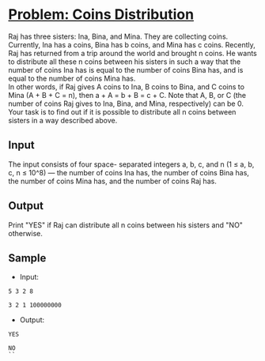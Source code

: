 # [Problem: Coins Distribution](https://my.newtonschool.co/playground/code/26djr69bvb8m)

Raj has three sisters: Ina, Bina, and Mina. They are collecting coins. Currently, Ina has a coins, Bina has b coins, and Mina has c coins.
Recently, Raj has returned from a trip around the world and brought n coins. He wants to distribute all these n coins between his sisters in such a way that the number of coins Ina has is equal to the number of coins Bina has, and is equal to the number of coins Mina has. <br>
In other words, if Raj gives A coins to Ina, B coins to Bina, and C coins to Mina (A + B + C = n), then a + A = b + B = c + C. Note that A, B, or C (the number of coins Raj gives to Ina, Bina, and Mina, respectively) can be 0. <br>
Your task is to find out if it is possible to distribute all n coins between sisters in a way described above.

## Input

The input consists of four space- separated integers a, b, c, and n (1 ≤ a, b, c, n ≤ 10^8) — the number of coins Ina has, the number of coins Bina has, the number of coins Mina has, and the number of coins Raj has.

## Output

Print "YES" if Raj can distribute all n coins between his sisters and "NO" otherwise.

## Sample

- Input:
```
5 3 2 8

3 2 1 100000000
```

- Output:
```
YES

NO
``
